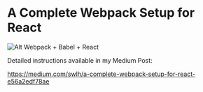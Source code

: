 # A Complete Webpack Setup for React

![Alt Webpack + Babel + React](/src/assets/webpack_babel.png)

Detailed instructions available in my Medium Post:

https://medium.com/swlh/a-complete-webpack-setup-for-react-e56a2edf78ae